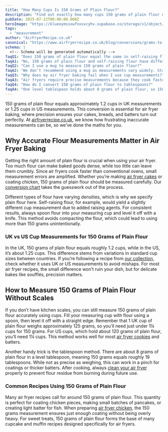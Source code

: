 ```yaml
---
title: "How Many Cups Is 150 Grams of Plain Flour?"
description: "Find out exactly how many cups 150 grams of plain flour equals for perfect baking every time. Includes UK and US conversions for air fryer recipes."
pubDate: 2025-07-22T00:00:00.000Z
heroImage: "https://klueoymssxwfnxsvcyhv.supabase.co/storage/v1/object/public/Shmucket/how-many-cups-is-150-grams-of-plain-flour.png"
tags:
  - "measurement"
author: "AirFryerRecipe.co.uk"
canonical: "https://www.airfryerrecipe.co.uk/blog/conversions/grams-to-cups/how-many-cups-is-150-grams-of-plain-flour"
schema: |
  <!-- Schema will be generated automatically -->
faqQ1: "Does 150 grams of plain flour equal the same in self-raising flour?"
faqA1: "No, 150 grams of plain flour and self-raising flour have different densities due to the raising agents in self-raising flour. While the weight is the same, the volume differs slightly - you’d need about 5% less self-raising flour by volume to match 150 grams."
faqQ2: "Can I use a mug to measure 150 grams of plain flour?"
faqA2: "We don’t recommend using a mug as measurements vary widely. Standard UK cups (250ml) or US cups (240ml) are more reliable. If you must use a mug, test its capacity first by filling it with water and measuring the volume."
faqQ3: "Why does my air fryer baking fail when I use cup measurements?"
faqA3: "Air fryers require precise measurements because they cook faster and hotter than conventional ovens. Even small variations in flour quantity can affect results. For best outcomes, weigh your ingredients or use properly measured cups, spooning flour in rather than scooping."
faqQ4: "How do I convert 150 grams of plain flour to tablespoons?"
faqA4: "One level tablespoon holds about 8 grams of plain flour, so 150 grams equals approximately 19 tablespoons. This method works best for coatings or rough measurements - for baking, we recommend using scales or proper measuring cups for accuracy."
---
```

<p>150 grams of plain flour equals approximately 1.2 cups in UK measurements or 1.25 cups in US measurements. This conversion is essential for air fryer baking, where precision ensures your cakes, breads, and batters turn out perfectly. At <a href=https://www.airfryerrecipe.co.uk>airfryerrecipe.co.uk</a>, we know how frustrating inaccurate measurements can be, so we’ve done the maths for you.</p>

<h2>Why Accurate Flour Measurements Matter in Air Fryer Baking</h2>
<p>Getting the right amount of plain flour is crucial when using your air fryer. Too much flour can make baked goods dense, while too little can leave them crumbly. Since air fryers cook faster than conventional ovens, small measurement errors are amplified. Whether you’re making <a href=https://www.airfryerrecipe.co.uk/recipe-category/cakes>air fryer cakes</a> or coating chicken, 150 grams of plain flour should be measured carefully. Our <a href=https://www.airfryerrecipe.co.uk/air-fryer-conversion-chart>conversion chart</a> takes the guesswork out of the process.</p>

<p>Different types of flour have varying densities, which is why we specify plain flour here. Self-raising flour, for example, would yield a slightly different cup measurement due to added raising agents. For consistent results, always spoon flour into your measuring cup and level it off with a knife. This method avoids compacting the flour, which could lead to using more than 150 grams unintentionally.</p>

<h3>UK vs US Cup Measurements for 150 Grams of Plain Flour</h3>
<p>In the UK, 150 grams of plain flour equals roughly 1.2 cups, while in the US, it’s about 1.25 cups. This difference stems from variations in standard cup sizes between countries. If you’re following a recipe from <a href=https://www.airfryerrecipe.co.uk/recipes>our collection</a>, check whether it uses UK or US measurements to avoid mishaps. For most air fryer recipes, the small difference won’t ruin your dish, but for delicate bakes like soufflés, precision matters.</p>

<h2>How to Measure 150 Grams of Plain Flour Without Scales</h2>
<p>If you don’t have kitchen scales, you can still measure 150 grams of plain flour accurately using cups. Fill your measuring cup with flour using a spoon, then level it off with a straight edge. Remember that 1 UK cup of plain flour weighs approximately 125 grams, so you’ll need just under 1¼ cups for 150 grams. For US cups, which hold about 120 grams of plain flour, you’ll need 1¼ cups. This method works well for most <a href=https://www.airfryerrecipe.co.uk/recipe-category/cookies>air fryer cookies</a> and batters.</p>

<p>Another handy trick is the tablespoon method. There are about 8 grams of plain flour in a level tablespoon, meaning 150 grams equals roughly 19 tablespoons. While not as precise as weighing, this can work in a pinch for coatings or thicker batters. After cooking, always <a href=https://www.airfryerrecipe.co.uk/air-fryer-cleaner>clean your air fryer</a> properly to prevent flour residue from burning during future use.</p>

<h3>Common Recipes Using 150 Grams of Plain Flour</h3>
<p>Many air fryer recipes call for around 150 grams of plain flour. This quantity is perfect for coating chicken pieces, making small batches of pancakes, or creating light batter for fish. When preparing <a href=https://www.airfryerrecipe.co.uk/recipe-category/chicken>air fryer chicken</a>, the 150 grams measurement ensures just enough coating without being overly heavy. For sweet treats, 150 grams of plain flour forms the base of many cupcake and muffin recipes designed specifically for air fryers.</p>
